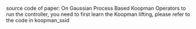 source code of paper: On Gaussian Process Based Koopman Operators
to run the controller, you need to first learn the Koopman lifting, please refer to the code in koopman_ssid
